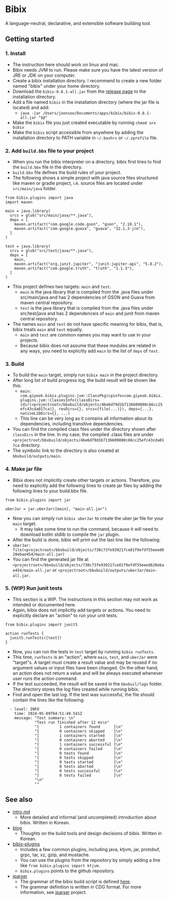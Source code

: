 # Bibix

A language-neutral, declarative, and extensible software building tool.


## Getting started

### 1. Install

  * The instruction here should work on linux and mac.
  * Bibix needs JVM to run. Please make sure you have the latest version of JRE or JDK on your computer.
  * Create a bibix installation directory. I recommend to create a new folder named "bibix" under your home directory.
  * Download the `bibix-0.8.1-all.jar` from the [release page](https://github.com/Joonsoo/bibix/releases/tag/0.8.1) to the installation directory.
  * Add a file named `bibix` in the installation directory (where the jar file is located) and add:
    * `java -jar /Users/joonsoo/Documents/apps/bibix/bibix-0.8.1-all.jar "$@"`
  * Make the `bibix` file you just created executable by running `chmod u+x bibix`
  * Make the `bibix` script accessible from anywhere by adding the installation directory to PATH variable in `~/.bashrc` or `~/.zprofile` file.

### 2. Add `build.bbx` file to your project

  * When you run the bibix interpreter on a directory, bibix first tries to find the `build.bbx` file in the directory.
  * `build.bbx` file defines the build rules of your project.
  * The following shows a simple project with java source files structured like maven or gradle project, i.e. source files are located under `src/main/java` folder.

```
from bibix.plugins import java
import maven

main = java.library(
  srcs = glob("src/main/java/**.java"),
  deps = [
    maven.artifact("com.google.code.gson", "gson", "2.10.1"),
    maven.artifact("com.google.guava", "guava", "32.1.3-jre"),
  ]
)

test = java.library(
  srcs = glob("src/test/java/**.java"),
  deps = [
    main,
    maven.artifact("org.junit.jupiter", "junit-jupiter-api", "5.8.2"),
    maven.artifact("com.google.truth", "truth", "1.1.3"),
  ]
)
```

  * This project defines two targets: `main` and `test`.
    * `main` is the java library that is compiled from the .java files under src/main/java and has 2 dependencies of GSON and Guava from maven central repository.
    * `test` is the java library that is compiled from the .java files under src/test/java and has 2 dependenceis of `main` and junit from maven central repository.
  * The names `main` and `test` do not have specific meaning for bibix, that is, bibix treats `main` and `test` equally.
    * `main` and `test` are common names you may want to use in your projects.
    * Because bibix does not assume that these modules are related in any ways, you need to explicitly add `main` to the list of `deps` of `test`.

### 3. Build

  * To build the `main` target, simply run `bibix main` in the project directory.
  * After long list of build progress log, the build result will be shown like this:
    * `main: com.giyeok.bibix.plugins.jvm::ClassPkg(cpinfo=com.giyeok.bibix.plugins.jvm::ClassesInfo(classDirs={dir(<projectroot>/bbxbuild/objects/4be6d79d1b7136609880c66cc25efc43cda017ca)}, resDirs={}, srcs={file(...)}), deps={...}, nativeLibDirs={}, ...)`
    * This line can be very long as it contains all information about its dependencies, including transitive dependencies.
  * You can find the compiled class files under the directory shown after `classDirs` in the line. In my case, the compiled .class files are under `<projectroot/bbxbuild/objects/4be6d79d1b7136609880c66cc25efc43cda017ca` directory.
  * The symbolic link to the directory is also created at `bbxbuild/outputs/main`.

### 4. Make jar file

  * Bibix does not implicitly create other targets or actions. Therefore, you need to explicitly add the following lines to create jar files by adding the following lines to your build.bbx file.

```
from bibix.plugins import jar

uberJar = jar.uberJar([main], "main-all.jar")
```

  * Now you can simply run `bibix uberJar` to create the uber jar file for your `main` target.
    * It may take some time to run the command, because it will need to download kotlin stdlib to compile the `jar` plugin.
  * After the build is done, bibix will print out the last line like the following:
  * `uberJar: file(<projectroot>/bbxbuild/objects/730c73fe939217ce81f9efdf55eeed620ebae454/main-all.jar)`
  * You can find the generated jar file at `<projectroot>/bbxbuild/objects/730c73fe939217ce81f9efdf55eeed620ebae454/main-all.jar` or `<projectroot>/bbxbuild/outputs/uberJar/main-all.jar`.

### 5. (WIP) Run junit tests

  * This section is a WIP. The instructions in this section may not work as intended or documented here.
  * Again, bibix does not implicitly add targets or actions. You need to explicitly declare an "action" to run your unit tests.

```
from bibix.plugins import junit5

action runTests {
  junit5.runTests([test])
}
```

  * Now, you can run the tests in `test` target by running `bibix runTests`.
  * This time, `runTests` is an "action", where `main`, `test`, and `uberJar` were "target"s. A target must create a result value and may be reused if no argument values or input files have been changed. On the other hand, an action does not return a value and will be always executed whenever user runs the action command.
  * If the test succeeded, the result will be saved in the `bbxbuil/logs` folder. The directory stores the log files created while running bibix.
  * Find and open the last log. If the test was successful, the file should contain the lines like the following:

```
  - level: INFO
    time: 2024-05-09T04:51:49.541Z
    message: "Test summary: \n"
             "Test run finished after 12 ms\n"
             "[         1 containers found      ]\n"
             "[         0 containers skipped    ]\n"
             "[         1 containers started    ]\n"
             "[         0 containers aborted    ]\n"
             "[         1 containers successful ]\n"
             "[         0 containers failed     ]\n"
             "[         0 tests found           ]\n"
             "[         0 tests skipped         ]\n"
             "[         0 tests started         ]\n"
             "[         0 tests aborted         ]\n"
             "[         0 tests successful      ]\n"
             "[         0 tests failed          ]\n"
             "\n"
             ""
```


## See also
  * [intro.md](intro.md)
    * More detailed and informal (and uncompleted) introduction about bibix. Written in Korean.
  * [blog](https://giyeok.com/categories.html#bibix)
    * Thoughts on the build tools and design decisions of bibix. Written in Korean.
  * [bibix-plugins](https://github.com/Joonsoo/bibix-plugins)
    * Includes a few common plugins, including java, ktjvm, jar, protobuf, grpc, tar, xz, gzip, and mustache.
    * You can use the plugins from the repository by simply adding a line like `from bibix.plugins import ktjvm`.
    * `bibix.plugins` points to the github repository.
  * [jparser](https://github.com/Joonsoo/jparser)
    * The grammar of the bibix build script is defined [here](https://github.com/Joonsoo/bibix/blob/main/grammar/bibix.cdg).
    * The grammar definition is written in CDG format. For more information, see [jparser](https://github.com/Joonsoo/jparser) project.
